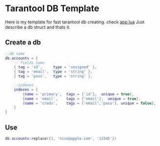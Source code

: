 # Tarantool DB Template
Here is my template for fast tarantool db creating. check [app.lua](https://github.com/futurecalendar/tarantool/blob/main/app.lua)
Just describe a db struct and thats it.

## Create a db
```lua
--db name
db.accounts = {
    -- fields name
    { tag = 'id',     type = 'unsigned' },
    { tag = 'email',  type = 'string' },
    { tag = 'pass',   type = 'string' },

    --indexes
    indexes = {
        {name = 'primary',  tags = {'id'},  unique = true},
        {name = 'email',    tags = {'email'},  unique = true},
        {name = 'creds',    tags = {'email','pass'}, unique = false},
    }
}
```

## Use
```lua
db.accounts:replace({1, 'nice@apple.com', '12345'})
```
